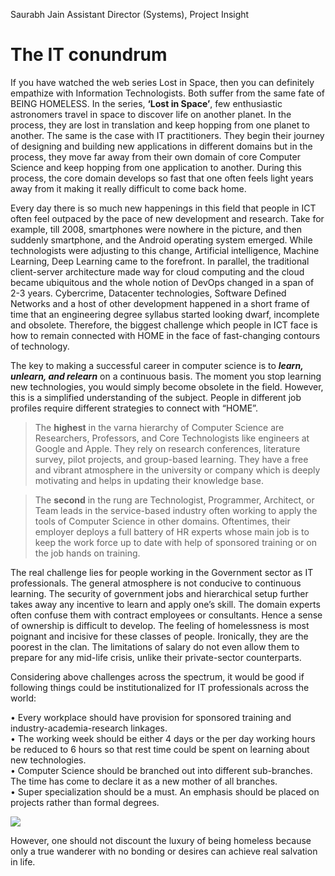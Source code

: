 Saurabh Jain
Assistant Director (Systems), Project Insight

The IT conundrum
================
If you have watched the web series Lost in Space, then you can definitely empathize with Information Technologists. Both suffer from the same fate of BEING HOMELESS. In the series, **‘Lost in Space’**, few enthusiastic astronomers travel in space to discover life on another planet. In the process, they are lost in translation and keep hopping from one planet to another. The same is the case with IT practitioners. They begin their journey of designing and building new applications in different domains but in the process, they move far away from their own domain of core Computer Science and keep hopping from one application to another. During this process, the core domain develops so fast that one often feels light years away from it making it really difficult to come back home.  

Every day there is so much new happenings in this field that people in ICT often feel outpaced by the pace of new development and research. Take for example, till 2008, smartphones were nowhere in the picture, and then suddenly smartphone, and the Android operating system emerged. While technologists were adjusting to this change, Artificial intelligence, Machine Learning, Deep Learning came to the forefront. In parallel, the traditional client-server architecture made way for cloud computing and the cloud became ubiquitous and the whole notion of DevOps changed in a span of 2-3 years. Cybercrime, Datacenter technologies, Software Defined Networks and a host of other development happened in a short frame of time that an engineering degree syllabus started looking dwarf, incomplete and obsolete. Therefore, the biggest challenge which people in ICT face is how to remain connected with HOME in the face of fast-changing contours of technology.  

The key to making a successful career in computer science is to ***learn, unlearn, and relearn*** on a continuous basis. The moment you stop learning new technologies, you would simply become obsolete in the field. However, this is a simplified understanding of the subject. People in different job profiles require different strategies to connect with “HOME”. 

>The **highest** in the varna hierarchy of Computer Science are Researchers, Professors, and Core Technologists like engineers at Google and Apple. They rely on research conferences, literature survey, pilot projects, and group-based learning. They have a free and vibrant atmosphere in the university or company which is deeply motivating and helps in updating their knowledge base.

>The **second** in the rung are Technologist, Programmer, Architect, or Team leads in the service-based industry often working to apply the tools of Computer Science in other domains.   Oftentimes, their employer deploys a full battery of HR experts whose main job is to keep the work force up to date with help of sponsored training or on the job hands on training.

The real challenge lies for people working in the Government sector as IT professionals. The general atmosphere is not conducive to continuous learning. The security of government jobs and hierarchical setup further takes away any incentive to learn and apply one’s skill. The domain experts often confuse them with contract employees or consultants. Hence a sense of ownership is difficult to develop. The feeling of homelessness is most poignant and incisive for these classes of people. Ironically, they are the poorest in the clan. The limitations of salary do not even allow them to prepare for any mid-life crisis, unlike their private-sector counterparts.


Considering above challenges across the spectrum, it would be good if following things could be institutionalized for IT professionals across the world:

•	Every workplace should have provision for sponsored training and industry-academia-research linkages.  
•	The working week should be either 4 days or the per day working hours be reduced to 6 hours so that rest time could be spent on learning about new technologies.  
•	Computer Science should be branched out into different sub-branches. The time has come to declare it as a new mother of all branches.  
•	Super specialization should be a must. An emphasis should be placed on projects rather than formal degrees.  

![](https://i.ibb.co/wKk5cdd/image.png)  

However, one should not discount the luxury of being homeless because only a true wanderer with no bonding or desires can achieve real salvation in life.
